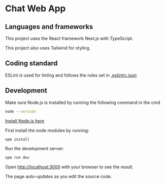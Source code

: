 # Chat Web App

## Languages and frameworks

This project uses the React framework Next.js with TypeScript.

This project also uses Tailwind for styling.

## Coding standard

ESLint is used for linting and follows the rules set in [.eslintrc.json](.eslintrc.json)

## Development

Make sure Node.js is installed by running the following command in the cmd

```cmd
node --version
```

[Install Node.js here](https://nodejs.org/en/download)

First install the node modules by running:
```cmd
npm install
```
Run the development server:

```cmd
npm run dev
```

Open [http://localhost:3000](http://localhost:3000) with your browser to see the result.

The page auto-updates as you edit the source code.